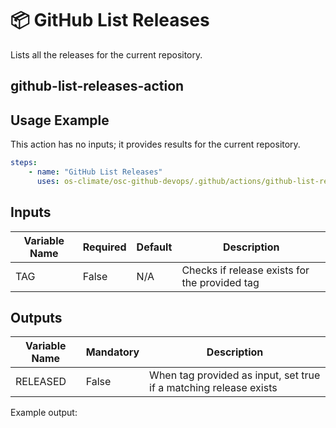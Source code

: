 <!--
SPDX-License-Identifier: Apache-2.0
SPDX-FileCopyrightText: 2024 The Linux Foundation
-->

# 📦 GitHub List Releases

Lists all the releases for the current repository.

## github-list-releases-action

## Usage Example

This action has no inputs; it provides results for the current repository.

```yaml
steps:
    - name: "GitHub List Releases"
      uses: os-climate/osc-github-devops/.github/actions/github-list-releases-action@main
```

## Inputs

<!-- markdownlint-disable MD013 -->

| Variable Name | Required | Default | Description                                   |
| ------------- | -------- | ------- | --------------------------------------------- |
| TAG           | False    | N/A     | Checks if release exists for the provided tag |

<!-- markdownlint-enable MD013 -->

## Outputs

<!-- markdownlint-disable MD013 -->

| Variable Name | Mandatory | Description                                                       |
| ------------- | --------- | ----------------------------------------------------------------- |
| RELEASED      | False     | When tag provided as input, set true if a matching release exists |

<!-- markdownlint-enable MD013 -->

Example output:

```json

```
